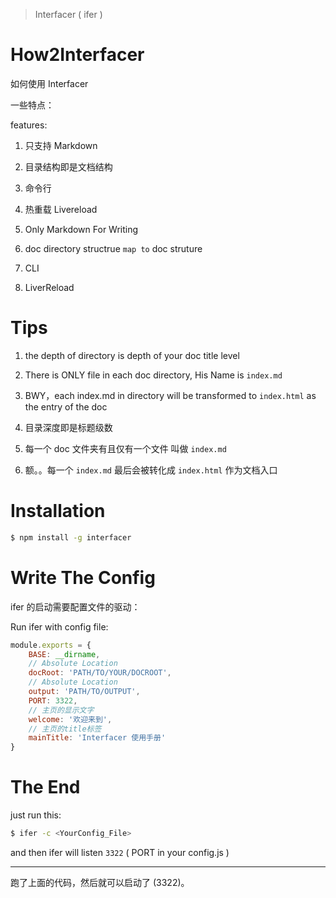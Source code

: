 > Interfacer ( ifer )

# How2Interfacer 
如何使用 Interfacer 

一些特点：

features:

1. 只支持 Markdown 
2. 目录结构即是文档结构
3. 命令行 
4. 热重载 Livereload 

1. Only Markdown For Writing 
2. doc directory structrue `map to` doc struture 
3. CLI
4. LiverReload 

# Tips 


1. the depth of directory is depth of your doc title level
2. There is ONLY file in each doc directory, His Name is `index.md` 
3. BWY，each index.md in directory will be transformed to `index.html` as the entry of the doc 

1. 目录深度即是标题级数 
2. 每一个 doc 文件夹有且仅有一个文件 叫做 `index.md`
3. 额。。每一个 `index.md` 最后会被转化成 `index.html` 作为文档入口

# Installation

``` bash 
$ npm install -g interfacer 
```


# Write The Config

ifer 的启动需要配置文件的驱动：

Run ifer with config file:

``` js
module.exports = {
    BASE: __dirname, 
    // Absolute Location 
    docRoot: 'PATH/TO/YOUR/DOCROOT',
    // Absolute Location 
    output: 'PATH/TO/OUTPUT',
    PORT: 3322, 
    // 主页的显示文字 
    welcome: '欢迎来到',
    // 主页的title标签
    mainTitle: 'Interfacer 使用手册'
}
```

# The End  

just run this: 

``` bash 
$ ifer -c <YourConfig_File>
```

and then ifer will listen `3322` ( PORT in your config.js ) 

--- 

跑了上面的代码，然后就可以启动了 (3322)。 